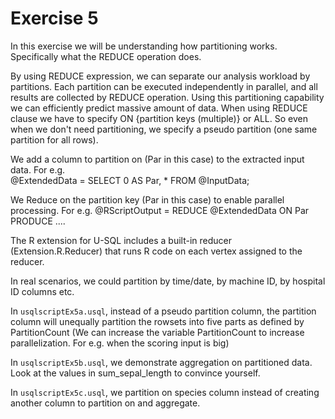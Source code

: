 # Exercise 5
In this exercise we will be understanding how partitioning works. Specifically what the REDUCE operation does.

By using REDUCE expression, we can separate our analysis workload by partitions. Each partition can be executed independently in parallel, and all results are collected by REDUCE operation. Using this partitioning capability we can efficiently predict massive amount of data. When using REDUCE clause we have to specify ON {partition keys (multiple)} or ALL. So even when we don't need partitioning, we specify a pseudo partition (one same partition for all rows). 

We add a column to partition on (Par in this case) to the extracted input data. For e.g.   
@ExtendedData = SELECT 0 AS Par, * FROM @InputData;

We Reduce on the partition key (Par in this case) to enable parallel processing. For e.g.
@RScriptOutput = REDUCE @ExtendedData ON Par
PRODUCE ....

The R extension for U-SQL includes a built-in reducer (Extension.R.Reducer) that runs R code on each vertex assigned to the reducer.

In real scenarios, we could partition by time/date, by machine ID, by hospital ID columns etc.

In `usqlscriptEx5a.usql`, instead of a pseudo partition column, the partition column will unequally partition the rowsets into five parts as defined by PartitionCount (We can increase the variable PartitionCount to increase parallelization. For e.g. when the scoring input is big)

In `usqlscriptEx5b.usql`, we demonstrate aggregation on partitioned data. Look at the values in sum_sepal_length to convince yourself.

In `usqlscriptEx5c.usql`, we partition on species column instead of creating another column to partition on and aggregate.





